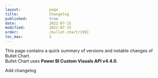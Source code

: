```yaml
---
layout:             page
title:              Changelog
published:          true
date:               2022-07-15
modified:           2022-07-15
order:              /bullet-chart/{99}
toc_max:            2
---
```

This page contains a quick summary of versions and notable changes of Bullet Chart.  
Bullet Chart uses **Power BI Custom Visuals API v4.4.0**.

<todo>Add changelog</todo>